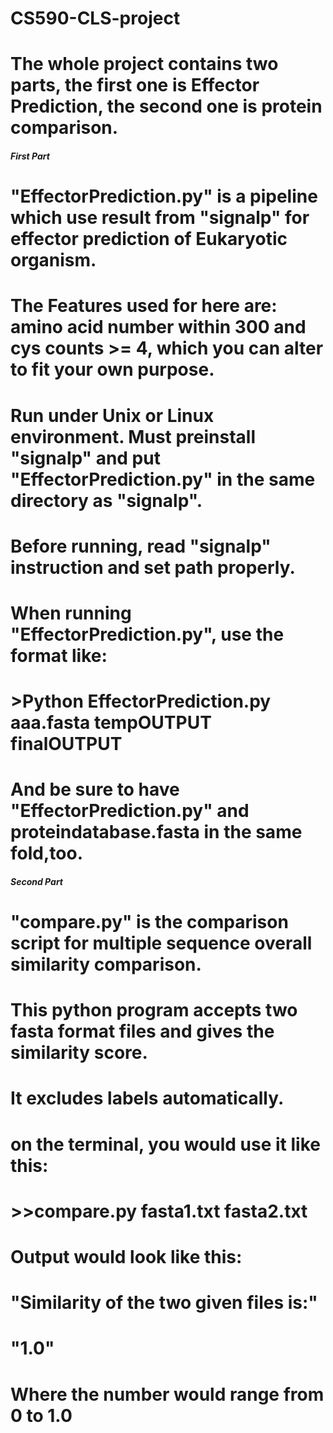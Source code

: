 # CS590-CLS-project

# The whole project contains two parts, the first one is Effector Prediction, the second one is protein comparison.

##### First Part #####
# "EffectorPrediction.py" is a pipeline which use result from "signalp" for effector prediction of Eukaryotic organism.

#  The Features used for here are: amino acid number within 300 and cys counts >= 4, which you can alter to fit your own purpose.

# Run under Unix or Linux environment. Must preinstall "signalp" and put  "EffectorPrediction.py" in the same directory as "signalp".
# Before running, read "signalp" instruction and set path properly.
# When running "EffectorPrediction.py", use the format like:
#                               >Python EffectorPrediction.py aaa.fasta tempOUTPUT finalOUTPUT 
# And be sure to have "EffectorPrediction.py" and proteindatabase.fasta in the same fold,too.

##### Second Part #####
# "compare.py" is the comparison script for multiple sequence overall similarity comparison. 
# This python program accepts two fasta format files and gives the similarity score.
# It excludes labels automatically.

# on the terminal, you would use it like this:

# >>compare.py fasta1.txt fasta2.txt

# Output would look like this:

# "Similarity of the two given files is:"
# "1.0"

# Where the number would range from 0 to 1.0
